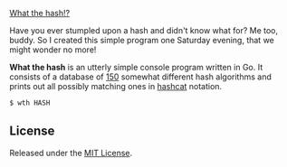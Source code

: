 [What the hash!?](assets/logo.png)

Have you ever stumpled upon a hash and didn't know what for? Me too, buddy. So I created this simple program one Saturday evening, that we might wonder no more!

**What the hash** is an utterly simple console program written in Go. It consists of a database of [150](https://github.com/s0md3v/Bolt/blob/master/db/hashes.json) somewhat different hash algorithms and prints out all possibly matching ones in [hashcat](https://hashcat.net/hashcat/) notation. 

```sh
$ wth HASH
```

## License
Released under the [MIT License](LICENSE).